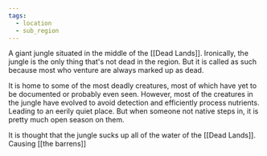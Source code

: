 ```yaml
---
tags:
  - location
  - sub_region
---
```

A giant jungle situated in the middle of the [[Dead Lands]]. 
Ironically, the jungle is the only thing that's not dead in the region. But it is called as such because most who venture are always marked up as dead.

It is home to some of the most deadly creatures, most of which have yet to be documented or probably even seen. However, most of the creatures in the jungle have evolved to avoid detection and efficiently process nutrients. Leading to an eerily quiet place. 
But when someone not native steps in, it is pretty much open season on them.

It is thought that the jungle sucks up all of the water of the [[Dead Lands]]. Causing [[the barrens]]